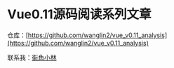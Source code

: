 # Vue0.11源码阅读系列文章

仓库：[https://github.com/wanglin2/vue_v0.11_analysis](https://github.com/wanglin2/vue_v0.11_analysis)

联系我：[街角小林](https://github.com/wanglin2)